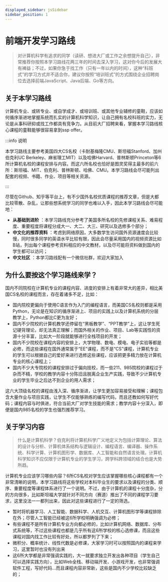 ```yaml
---
displayed_sidebar: jsSidebar
sidebar_position: 1
---
```


# 前端开发学习路线



>对计算机科学有追求的同学（读研、想进大厂或工作之余想提升自己），非常推荐你按照本学习路线花两三年的时间去深入学习，这对你今后的发展大有裨益；不过，如果你急于找工作（只有一年以内的时间），这种<H color="green">“科班式”</H>的学习方式并不适合你，建议你按照<H color="green">“培训班式”</H>的方式围绕企业招聘岗位去选择前端JavaScript、Java后端、Go等方向。

## 关于本学习路线
计算机专业、或转专业、或自学成才、或培训班、或其他专业辅修的童鞋，应该如何循序渐进地掌握系统而扎实的计算机科学知识，让自己拥有名校科班的实力，无论是从事科研抑或找工作都具有竞争力。从目前大厂招聘来看，掌握本学习路线核心课程的童鞋能够很容易拿到ssp offer。

:::info 说明

本学习路线主要参考美国四大CS名校（卡耐基梅隆CMU、斯坦福Stanford、加州伯克利UC Berkeley、麻省理工MIT）以及哈佛Harvard、普林斯顿Princeton等6所计算机名校的课程安排与内容。而这六所名校也恰好是图灵奖得主最多的前六所：斯坦福、MIT、伯克利、普林斯顿、哈佛、CMU。本学习路线会尽可能列出配套的视频、书籍、作业、项目等相关资源。

:::

尽管在Github、知乎等平台上，有不少国外名校优质课程的推荐文章，但是大都比较零散、杂乱，让那些想系统学习的同学也难以入手，因此本学习路线会尽可能地：

- **从基础到进阶** ：本学习路线充分参考了美国多所名校的先修课程关系、难易程度、重要程度将课程分成大一、大二、大三、研究以及选修多个部分；
- **中文化的推荐资料** ：考虑到网络原因，大多数学生访问国外资源速度会比较慢，同时很多同学的英语水平比较有限，因此会尽量采用国内的视频资源比如B站，列出每个课程参考资料相应的中文教材，以及尽可能将资料做到国内的学生都可以访问；
- **中文社区** ：本学习路线配有一个微信社群，欢迎大家加入

## 为什么要按这个学习路线来学？
国内不同院校在计算机专业的课程内容、进度的安排上有着非常大的差异，相比美国CS名校的课程而言，存在着诸多不足，比如：

- 国内院校更偏向于使用C语言作为入门的编程语言，而美国CS名校则都是采用Python，无论是在知识的循序渐进上、项目的实践上以及计算机系统的分层教学上，Python都比C更为友好；
- 国内不少院校的计算机教学还停留在“黑板教学”、“PPT教学”上，这让学生死记硬背理论，却无法真正理解；而国外相关的作业、项目、Lab等实践性的资源十分丰富，比如大一阶段就能够进行全栈项目的开发；
- 国内不少院校在课程内容的安排上，大学物理、数电、模电、电子实验等都是必修，而这些课程在国外通常属于“EE”课程，而不是“CS”课程，计算机专业的学生可以根据自己的爱好来进行选修这些课程，应该把更多精力放在计算机专业的核心课程上；
- 国内不少大专院校的课程安排过于偏向技校，而一些211、985院校的课程过于杂而不精，学校的教学内容十分陈旧且脱离企业生产实践，导致不少计算机专业的学生毕业之后达不到企业的用人需求；

这六大顶级名校的课程由浅入深、循序渐进，让学生更加容易接受和理解；课程包含大量作业与项目实践，让学生不仅能够熟练的编写代码，而且还教如何写好代码；课程内容与时俱进，符合当前大厂对学生技能的需求；教学内容十分深入，即便是国内985名校的学生也强烈推荐学习。


## 关于学习内容
>什么是计算机科学？伯克利将计算机科学广义地定义为包括计算理论、算法的设计与分析、计算机体系结构与逻辑设计、编程语言、编译器、操作系统、科学计算、计算机图形学、数据库、人工智能和自然语言处理。计算机科学知识不应仅限于计算机专业的学生学习，跨学科跨领域的结合也是大势所趋。

计算机专业应该学习哪些内容？6所CS名校对学生应该掌握哪些核心课程都有一个非常清晰的说明，本学习路线将这些学校对本科毕业生的要求以及课程的分类、顺序、重要程度等课程体系进行了一个说明。不过，由于计算机的课程十分庞杂，分的方向很多，比如斯坦福大学就针对不同方向（赛道）推出了不同的课程学习要求，这里没法一一都列出来，因此对这些课程进行了一定的筛选。

- <H color="blue">暂时</H>将机器学习、人工智能、数据科学、人机交互、计算机图形学等课程排除在外；尽管人工智能已经被这6所学校明确强调为必修；
- 有些课程不是所有计算机专业方向都必修的，比如计算机网络、数据库、分布式系统等，不过这些课程也都是几乎所有这6所学校的核心选修课，而且这些课程对国内找工作比较有好处，所以都罗列了下来；
- 微积分、概率统计、线性代数是必修课，大家学习时可以按照国内的课程来学习，这里暂时也没有列出来
- 这6所大学都是非常强调实践的，大一就要求独立开发出各种项目（学生自己可以选择实践方向），比如Web全栈、移动端开发、小游戏开发，也非常强调软件工程，写好代码...而且课程内容非常新，这些是国内不少学校比较缺乏的；



<Comment></Comment>